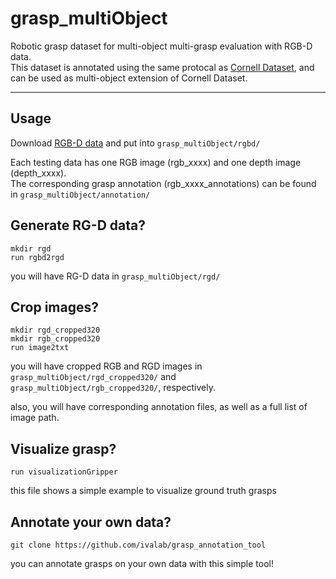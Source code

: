 # grasp_multiObject

Robotic grasp dataset for multi-object multi-grasp evaluation with RGB-D data.   
This dataset is annotated using the same protocal as [Cornell Dataset](http://pr.cs.cornell.edu/grasping/rect_data/data.php), and can be used as multi-object extension of Cornell Dataset.  

------------------------------

## Usage
Download [RGB-D data](www) and put into `grasp_multiObject/rgbd/`  

Each testing data has one RGB image (rgb_xxxx) and one depth image (depth_xxxx).   
The corresponding grasp annotation (rgb_xxxx_annotations) can be found in `grasp_multiObject/annotation/` 

## Generate RG-D data?
```
mkdir rgd
run rgbd2rgd
```

you will have RG-D data in `grasp_multiObject/rgd/`

## Crop images?
```
mkdir rgd_cropped320
mkdir rgb_cropped320
run image2txt
```

you will have cropped RGB and RGD images in `grasp_multiObject/rgd_cropped320/` and `grasp_multiObject/rgb_cropped320/`, respectively.

also, you will have corresponding annotation files, as well as a full list of image path.

## Visualize grasp?
```
run visualizationGripper
```
this file shows a simple example to visualize ground truth grasps


## Annotate your own data?
```
git clone https://github.com/ivalab/grasp_annotation_tool
```

you can annotate grasps on your own data with this simple tool!




